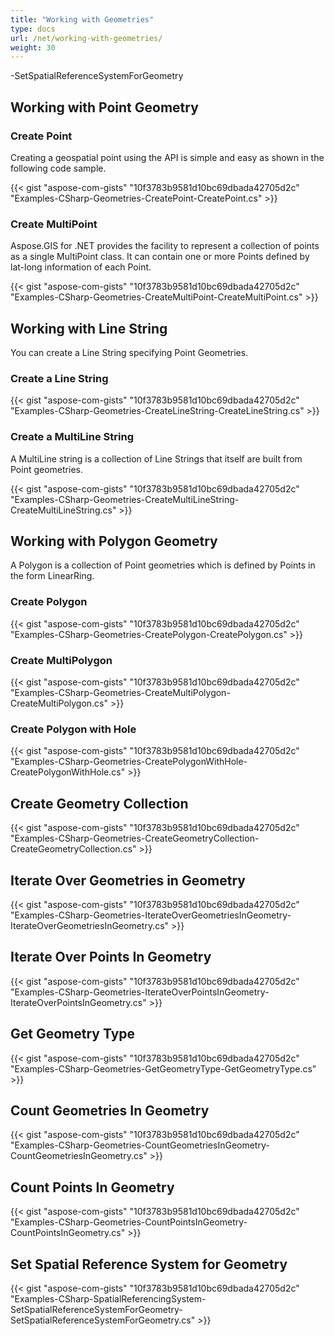 ```yaml
---
title: "Working with Geometries"
type: docs
url: /net/working-with-geometries/
weight: 30
---
```


-SetSpatialReferenceSystemForGeometry


## **Working with Point Geometry**
### **Create Point**
Creating a geospatial point using the API is simple and easy as shown in the following code sample.

{{< gist "aspose-com-gists" "10f3783b9581d10bc69dbada42705d2c" "Examples-CSharp-Geometries-CreatePoint-CreatePoint.cs" >}}
### **Create MultiPoint**
Aspose.GIS for .NET provides the facility to represent a collection of points as a single MultiPoint class. It can contain one or more Points defined by lat-long information of each Point.

{{< gist "aspose-com-gists" "10f3783b9581d10bc69dbada42705d2c" "Examples-CSharp-Geometries-CreateMultiPoint-CreateMultiPoint.cs" >}}
## **Working with Line String**
You can create a Line String specifying Point Geometries.
### **Create a Line String**
{{< gist "aspose-com-gists" "10f3783b9581d10bc69dbada42705d2c" "Examples-CSharp-Geometries-CreateLineString-CreateLineString.cs" >}}
### **Create a MultiLine String**
A MultiLine string is a collection of Line Strings that itself are built from Point geometries. 

{{< gist "aspose-com-gists" "10f3783b9581d10bc69dbada42705d2c" "Examples-CSharp-Geometries-CreateMultiLineString-CreateMultiLineString.cs" >}}
## **Working with Polygon Geometry**
A Polygon is a collection of Point geometries which is defined by Points in the form LinearRing.
### **Create Polygon**
{{< gist "aspose-com-gists" "10f3783b9581d10bc69dbada42705d2c" "Examples-CSharp-Geometries-CreatePolygon-CreatePolygon.cs" >}}
### **Create MultiPolygon**
{{< gist "aspose-com-gists" "10f3783b9581d10bc69dbada42705d2c" "Examples-CSharp-Geometries-CreateMultiPolygon-CreateMultiPolygon.cs" >}}
### **Create Polygon with Hole**
{{< gist "aspose-com-gists" "10f3783b9581d10bc69dbada42705d2c" "Examples-CSharp-Geometries-CreatePolygonWithHole-CreatePolygonWithHole.cs" >}}
## **Create Geometry Collection**
{{< gist "aspose-com-gists" "10f3783b9581d10bc69dbada42705d2c" "Examples-CSharp-Geometries-CreateGeometryCollection-CreateGeometryCollection.cs" >}}
## **Iterate Over Geometries in Geometry**
{{< gist "aspose-com-gists" "10f3783b9581d10bc69dbada42705d2c" "Examples-CSharp-Geometries-IterateOverGeometriesInGeometry-IterateOverGeometriesInGeometry.cs" >}}
## **Iterate Over Points In Geometry**
{{< gist "aspose-com-gists" "10f3783b9581d10bc69dbada42705d2c" "Examples-CSharp-Geometries-IterateOverPointsInGeometry-IterateOverPointsInGeometry.cs" >}}
## **Get Geometry Type**
{{< gist "aspose-com-gists" "10f3783b9581d10bc69dbada42705d2c" "Examples-CSharp-Geometries-GetGeometryType-GetGeometryType.cs" >}}
## **Count Geometries In Geometry**
{{< gist "aspose-com-gists" "10f3783b9581d10bc69dbada42705d2c" "Examples-CSharp-Geometries-CountGeometriesInGeometry-CountGeometriesInGeometry.cs" >}}
## **Count Points In Geometry**
{{< gist "aspose-com-gists" "10f3783b9581d10bc69dbada42705d2c" "Examples-CSharp-Geometries-CountPointsInGeometry-CountPointsInGeometry.cs" >}}
## **Set Spatial Reference System for Geometry**
{{< gist "aspose-com-gists" "10f3783b9581d10bc69dbada42705d2c" "Examples-CSharp-SpatialReferencingSystem-SetSpatialReferenceSystemForGeometry-SetSpatialReferenceSystemForGeometry.cs" >}}
